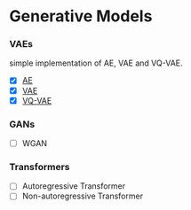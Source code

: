 # Generative Models

### VAEs
simple implementation of AE, VAE and VQ-VAE.
- [x] [AE](https://github.com/PanXiebit/generation_models/blob/main/vaes/auto-encoder.ipynb)
- [x] [VAE](https://github.com/PanXiebit/generation_models/blob/main/vaes/vae.ipynb)
- [x] [VQ-VAE](https://github.com/PanXiebit/generation_models/blob/main/vaes/vq-vae.ipynb)

### GANs
- [ ] WGAN

### Transformers
- [ ] Autoregressive Transformer
- [ ] Non-autoregressive Transformer
